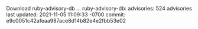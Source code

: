 Download ruby-advisory-db ...
ruby-advisory-db:
  advisories:	524 advisories
  last updated:	2021-11-05 11:09:33 -0700
  commit:	e9c0051c42afeaa987ace8d14b82e4e2fbb53e02
